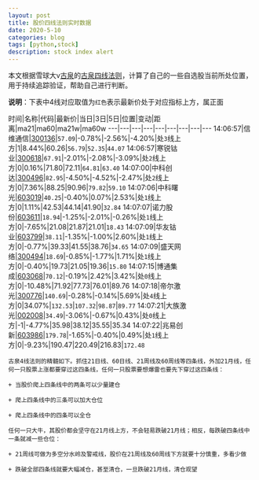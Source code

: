 ```yaml
---
layout: post
title: 股价四线法则实时数据
date: 2020-5-10
categories: blog
tags: [python,stock]
description: stock index alert
---
```



本文根据雪球大v[古泉](https://xueqiu.com/u/7148646888)的[古泉四线法则](https://xueqiu.com/7148646888/130498192)，计算了自己的一些自选股当前所处位置，用于持续追踪验证，帮助自己进行判断。

**说明**：下表中4线对应取值为`红色`表示最新价处于对应指标上方，属正面

时间|名称|代码|最新价|当日|3日|5日|位置|变动|距离|ma21|ma60|ma21w|ma60w
---|---|---|---|---|---|---|---|---
14:06:57|信维通信|[300136](https://xueqiu.com/S/SZ300136)|`57.09`|-0.78%|-2.56%|-4.20%|处`3`线上方|1|8.44%|60.26|`56.79`|`52.35`|`44.07`
14:06:57|寒锐钴业|[300618](https://xueqiu.com/S/SZ300618)|`67.91`|-2.01%|-2.08%|-3.09%|处`2`线上方|0|0.16%|71.80|72.11|`64.81`|`63.40`
14:07:00|中科创达|[300496](https://xueqiu.com/S/SZ300496)|`82.95`|-4.50%|-4.52%|-2.47%|处`2`线上方|0|7.36%|88.25|90.96|`79.82`|`59.10`
14:07:06|中科曙光|[603019](https://xueqiu.com/S/SH603019)|`40.25`|-0.40%|0.07%|2.53%|处`1`线上方|0|1.11%|42.53|44.14|41.90|`32.84`
14:07:07|诺力股份|[603611](https://xueqiu.com/S/SH603611)|`18.94`|-1.25%|-2.01%|-0.26%|处`1`线上方|0|-7.65%|21.08|21.87|21.01|`18.43`
14:07:09|华友钴业|[603799](https://xueqiu.com/S/SH603799)|`38.11`|-1.35%|-1.00%|2.60%|处`1`线上方|0|-0.77%|39.33|41.55|38.76|`34.65`
14:07:09|盛天网络|[300494](https://xueqiu.com/S/SZ300494)|`18.69`|-0.85%|-1.77%|1.71%|处`1`线上方|0|-0.40%|19.73|21.05|19.36|`15.80`
14:07:15|博通集成|[603068](https://xueqiu.com/S/SH603068)|`70.12`|-0.19%|2.42%|3.42%|处`0`线上方|0|-10.48%|71.92|77.73|76.01|89.76
14:07:18|帝尔激光|[300776](https://xueqiu.com/S/SZ300776)|`140.69`|-0.28%|-0.14%|5.69%|处`4`线上方|0|34.07%|`132.53`|`107.32`|`98.87`|`89.77`
14:07:21|大族激光|[002008](https://xueqiu.com/S/SZ002008)|`34.49`|-3.06%|-0.67%|0.43%|处`0`线上方|-1|-4.77%|35.98|38.12|35.55|35.34
14:07:22|兆易创新|[603986](https://xueqiu.com/S/SH603986)|`179.78`|-1.65%|-0.40%|0.49%|处`1`线上方|0|-9.23%|190.47|220.49|216.83|`172.48`

```
古泉4线法则的精髓如下。抓住21日线、60日线、21周线及60周线等四条线，外加21月线，任何一只股票上涨都要穿过这四条线，任何一只股票要想爆雷也要先下穿过这四条线：

+ 当股价爬上四条线中的两条可以少量建仓

+ 爬上四条线中的三条可以加大仓位

+ 爬上四条线中的四条可以全仓

任何一只大牛，其股价都会坚守在21月线上方，不会轻易跌破21月线；相反，每跌破四条线中一条就减一些仓位：

+ 21周线可做为多空分水岭及警戒线，股价在21周线及60周线下方就要十分慎重，多看少做

+ 跌破全部四条线就要大幅减仓，甚至清仓，一旦跌破21月线，清仓观望
```